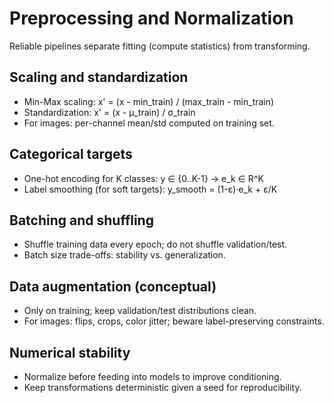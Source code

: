 # Preprocessing and Normalization

Reliable pipelines separate fitting (compute statistics) from transforming.

## Scaling and standardization
- Min-Max scaling: x' = (x - min_train) / (max_train - min_train)
- Standardization: x' = (x - μ_train) / σ_train
- For images: per-channel mean/std computed on training set.

## Categorical targets
- One-hot encoding for K classes: y ∈ {0..K-1} → e_k ∈ R^K
- Label smoothing (for soft targets): y_smooth = (1-ε)·e_k + ε/K

## Batching and shuffling
- Shuffle training data every epoch; do not shuffle validation/test.
- Batch size trade-offs: stability vs. generalization.

## Data augmentation (conceptual)
- Only on training; keep validation/test distributions clean.
- For images: flips, crops, color jitter; beware label-preserving constraints.

## Numerical stability
- Normalize before feeding into models to improve conditioning.
- Keep transformations deterministic given a seed for reproducibility.
